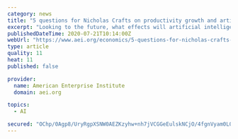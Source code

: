 ```yaml
---
category: news
title: "5 questions for Nicholas Crafts on productivity growth and artificial intelligence"
excerpt: "Looking to the future, what effects will artificial intelligence have on productivity and innovation? Nicholas Crafts recently joined Political Economy to discuss. Nicholas is a professor of economics and economic history at the University of Warwick ..."
publishedDateTime: 2020-07-21T10:14:00Z
webUrl: "https://www.aei.org/economics/5-questions-for-nicholas-crafts-on-productivity-growth-and-artificial-intelligence/"
type: article
quality: 11
heat: 11
published: false

provider:
  name: American Enterprise Institute
  domain: aei.org

topics:
  - AI

secured: "OChp/0Agp8/UryRgpXSNW0AEZKzyhw+nh7jVCGGeEulskNCjO/4fgnVyam0L061CNHQ63zGTVSNfFFTLRmJPwLgRtqmFBKF/QDAXYGPfQHf8St1G+WvvQwbbk3O0bKF94N30dxF0FtsX4NKZ4FASwn0IC9LnNB3ncFn7QLzyNb4sTUrEkUBqqpZDZ5S+vdJmcnD24tsEO/NeQ1bDIoJHADelvSE3Yh5UZHYtSBSg29dFmXpAPMLdn0g6Upv1KnR7FoRqENUzYrq5hSSxQm3ZQ4KhkEHNVylwwmEJXW0Cv8aQxo7hcH8K0CkJSrhAdOCZVVto+LsZQbvTuSdi369g+A==;1uiOgotIuawOc6MwhB/8Dg=="
---
```


